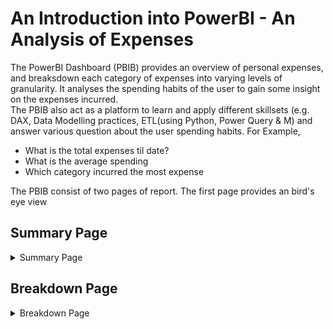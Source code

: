 # An Introduction into PowerBI - An Analysis of Expenses
The PowerBI Dashboard (PBIB) provides an overview of personal expenses, and breaksdown each category of expenses into varying levels of granularity. It analyses the spending habits of the user to gain some insight on the expenses incurred.  
The PBIB also act as a platform to learn and apply different skillsets (e.g. DAX, Data Modelling practices, ETL(using Python, Power Query & M) and answer various question about the user spending habits.
For Example,

* What is the total expenses til date?
* What is the average spending
* Which category incurred the most expense 
  

The PBIB consist of two pages of report. The first page provides an bird's eye view 

## Summary Page

<details>
  <summary>Summary Page</summary>
  
</details>

###


## Breakdown Page

<details>
  <summary>Breakdown Page</summary>
  
</details>

###
